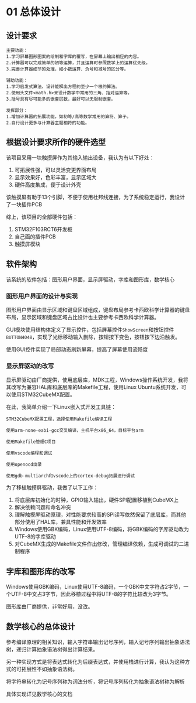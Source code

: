 # 01 总体设计

## 设计要求

    主要功能：
    1.学习屏幕图形图案的绘制和字库的覆写，在屏幕上输出相应的内容。
    2.计算器可以完成简单的初等运算，并且运算时参照数学上的运算优先级。
    3.完善计算器细节的处理，如小数运算、负号和减号的区分等。

    辅助功能：
    1.学习启发式算法、设计能解出方程的至少一个根的算法。
    2.使用头文件<math.h>来设计数学中常用的三角、指对运算等。
    3.括号具有尽可能多的嵌套层数，最好可以无限制嵌套。
    
    发挥部分：
    1.增加计算器的拓展功能，如初等/高等数学常用的算符、算子。
    2.自行设计更多与计算器主题相符的功能。

## 根据设计要求所作的硬件选型

该项目采用一块触摸屏作为其输入输出设备，我认为有以下好处：

1. 可拓展性强，可以灵活变更界面布局
2. 显示效果好，色彩丰富，显示区域大
3. 硬件高度集成，便于设计外壳

该触摸屏有助于13个引脚，不便于使用杜邦线连接，为了系统稳定运行，我设计了一块插件PCB

综上，该项目的全部硬件包括：

1. STM32F103RCT6开发板
2. 自己画的插件PCB
3. 触摸屏模块

## 软件架构

该系统的软件包括：图形用户界面，显示屏驱动，字库和图形库，数学核心

### 图形用户界面的设计与实现

图形用户界面由显示区域和键盘区域组成，键盘布局参考卡西欧科学计算器的键盘布局，显示区域和键盘区域占比设计也主要参考卡西欧科学计算器。

GUI模块使用结构体定义了显示控件，包括屏幕控件`ShowScreen`和按钮控件`BUTTON4048`，实现了光标移动输入删除，按钮按下变色，按钮按下边沿触发。

使用GUI控件实现了局部动态刷新屏幕，提高了屏幕使用流畅度

### 显示屏驱动的改写

显示屏驱动由厂商提供，使用底层库，MDK工程，Windows操作系统开发，我将其改写为兼容HAL库和底层库的Makefile工程，使用Linux Ubuntu系统开发，可以使用STM32CubeMX配置。

在此，我简单介绍一下Linux嵌入式开发工具链：

    STM32CubeMX配置工程，选择使用Makefile编译工程

    使用arm-none-eabi-gcc交叉编译，主机平台x86_64，目标平台arm

    使用Makefile管理C项目

    使用vscode编程和调试

    使用openocd烧录

    使用gdb-multiarch和vscode上的cortex-debug拓展进行调试

为了移植触摸屏驱动，我做了以下工作：

1. 将底层库初始化的时钟，GPIO输入输出，硬件SPI配置移植到CubeMX上
2. 解决依赖问题和命名冲突
3. 理解触摸屏驱动原理，对性能要求较高的SPI读写依然保留了底层库，而其他部分使用了HAL库，兼具性能和开发效率
4. Windows使用GBK编码，Linux使用UTF-8编码，将GBK编码的字库驱动改为UTF-8的字库驱动
5. 对CubeMX生成的Makefile文件作出修改，管理编译依赖，生成可调试的二进制程序

## 字库和图形库的改写

Windows使用GBK编码，Linux使用UTF-8编码，一个GBK中文字符占2字节，一个UTF-8中文占3字节，因此移植过程中将UTF-8的字符比较改为3字节。

图形库由厂商提供，非常好用，没改。

## 数学核心的总体设计

参考编译原理的相关知识，输入字符串输出记号序列，输入记号序列输出抽象语法树，递归计算抽象语法树得出计算结果。

另一种实现方式是将表达式转化为后缀表达式，并使用栈进行计算，我认为这种方式的可拓展性不如抽象语法树。

将字符串转化为记号序列称为词法分析，将记号序列转化为抽象语法树称为解析

具体实现详见数学核心的文档